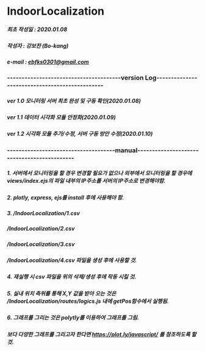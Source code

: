 # IndoorLocalization

##### 최초 작성일 : 2020.01.08 
##### 작성자 : 강보찬 (Bo-kang) 
##### e-mail : ebfks0301@gmail.com 
#####
### ---------------------------------------version Log-----------------------------------------------
##### ver 1.0 모니터링 서버 최초 완성 및 구동 확인(2020.01.08)
##### ver 1.1 데이터 시각화 모듈 안정화(2020.01.09)
##### ver 1.2 시각화 모듈 추가/수정, 서버 구동 방안 수정(2020.01.10)
#####
#####
#####
#####
### -------------------------------------manual--------------------------------------------
##### 1. 서버에서 모니터링을 할 경우 변경할 필요가 없으나 외부에서 모니터링을 할 경우에 views/index.ejs의 파일 내부의 IP주소를 서버의 IP주소로 변경해야함.
#####
##### 2. plotly, express, ejs를 install 후에 사용해야 함.
#####
##### 3.  /IndoorLocalization/1.csv
#####     /IndoorLocalization/2.csv
#####     /IndoorLocalization/3.csv
#####     /IndoorLocalization/4.csv 파일을 생성 후에 사용할 것.
#####    
##### 4. 재실행 시 csv 파일을 위의 삭제/생성 후에 작동 시킬 것.
#####
##### 5. 실내 위치 측위를 통해 X,Y 값을 받아 오는 것은 /IndoorLocalization/routes/logics.js 내에 getPos함수에서 실행됨.
#####
##### 6. 그래프를 그리는 것은 polytly를 이용하여 그래프를 그림.
#####    보다 다양한 그래프를 그리고자 한다면 https://plot.ly/javascript/ 를 참조하도록 할 것.
